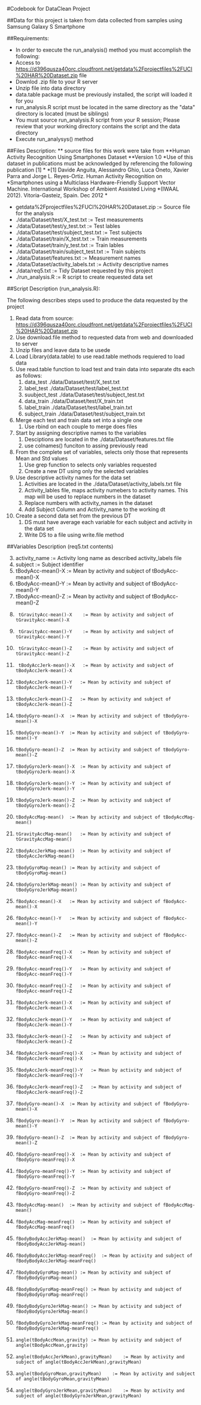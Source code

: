 #Codebook for DataClean Project

##Data for this project is taken from data collected from samples using Samsung Galaxy S Smartphone

##Requirements:
* In order to execute the run_analysis() method you must accomplish the following:
* Access to https://d396qusza40orc.cloudfront.net/getdata%2Fprojectfiles%2FUCI%20HAR%20Dataset.zip file
* Downlod .zip file to your R server
* Unzip file into data directory
* data.table package must be previously installed, the script will loaded it for you
* run_analysis.R script must be located in the same directory as the "data" directory is located (must be siblings)
* You must source run_analysis.R script from your R session; Please review that your working directory contains the script and the data directory
* Execute run_analysys() method


##Files Description:
** source files for this work were take from 
**Human Activity Recognition Using Smartphones Dataset
**Version 1.0
*Use of this dataset in publications must be acknowledged by referencing the following publication [1] 
*
*[1] Davide Anguita, Alessandro Ghio, Luca Oneto, Xavier Parra and Jorge L. Reyes-Ortiz. Human Activity Recognition on *Smartphones using a Multiclass Hardware-Friendly Support Vector Machine. International Workshop of Ambient Assisted Living *(IWAAL 2012). Vitoria-Gasteiz, Spain. Dec 2012
*


* getdata%2Fprojectfiles%2FUCI%20HAR%20Dataset.zip := Source file for the analysis
* ./data/Dataset/test/X_test.txt := Test measurements
* ./data/Dataset/test/y_test.txt := Test lables
* ./data/Dataset/test/subject_test.txt := Test subjects
* ./data/Dataset/train/X_test.txt := Train measurements
* ./data/Dataset/train/y_test.txt := Train lables
* ./data/Dataset/train/subject_test.txt := Train subjects
* ./data/Dataset/features.txt   := Measurement names
* ./data/Dataset/activity_labels.txt := Activity descriptive names
* ./data/req5.txt   := Tidy Dataset requested by this project
* ./run_analysis.R  := R script to create requested data set



##Script Description (run_analysis.R):

The following describes steps used to produce the data requested by the project

1.  Read data from source: https://d396qusza40orc.cloudfront.net/getdata%2Fprojectfiles%2FUCI%20HAR%20Dataset.zip 
  1. Use download.file method to requested data from web and downloaded to server
  2. Unzip files and leave data to be usede
2.  Load Library(data.table) to use read.table methods requiered to load data
3. Use read.table function to load test and train data into separate dts each  as follows:
    1. data_test ./data/Dataset/test/X_test.txt
    2. label_test ./data/Dataset/test/label_test.txt
    3. suubject_test ./data/Dataset/test/subject_test.txt
    4. data_train ./data/Dataset/test/X_train.txt
    5. label_train ./data/Dataset/test/label_train.txt
    6. subject_train ./data/Dataset/test/subject_train.txt
4.  Merge each test and train data set into a single one
    1.  Use rbind on each couple to merge does files
5.  Start by assigning descriptive names to the variables 
    1. Desciptions are located in the ./data/Dataset/features.txt file
    2. use colnames() funciton to assing previously read 
6.  From the complete set of variables, selects only those that represents Mean and Std values
    1. Use grep function to selects only variables requested
    2. Create a new DT using only the selected variables
7. Use descriptive activity names for the data set
    1. Activities are located in the ./data/Dataset/activity_labels.txt file
    2. Activity_lables file, maps activity numebers to activity names. This map will be used to replace numbers in the dataset
    3. Replace numbers with activity_names in the dataset
    4. Add Subject Column and Activity_name to the working dt
8.  Create a second data set from the previous DT 
    1. DS must have average each variable for each subject and activity in the data set
    2. Write DS to a file using write.file method
  
   
##Variables Description (req5.txt contents)


3.    activity_name := Activity long name as described activity_labels file
4.    subject       := Subject identifier
4.    tBodyAcc-mean()-X	:= Mean by activity and subject of tBodyAcc-mean()-X
4.    tBodyAcc-mean()-Y	:= Mean by activity and subject of tBodyAcc-mean()-Y
5.    tBodyAcc-mean()-Z	:= Mean by activity and subject of tBodyAcc-mean()-Z
6.  	tGravityAcc-mean()-X	:= Mean by activity and subject of tGravityAcc-mean()-X
7.  	tGravityAcc-mean()-Y	:= Mean by activity and subject of tGravityAcc-mean()-Y
8.  	tGravityAcc-mean()-Z	:= Mean by activity and subject of tGravityAcc-mean()-Z
9.  	tBodyAccJerk-mean()-X	:= Mean by activity and subject of tBodyAccJerk-mean()-X
10.  	tBodyAccJerk-mean()-Y	:= Mean by activity and subject of tBodyAccJerk-mean()-Y
11.  	tBodyAccJerk-mean()-Z	:= Mean by activity and subject of tBodyAccJerk-mean()-Z
12.  	tBodyGyro-mean()-X	:= Mean by activity and subject of tBodyGyro-mean()-X
13.  	tBodyGyro-mean()-Y	:= Mean by activity and subject of tBodyGyro-mean()-Y
14.  	tBodyGyro-mean()-Z	:= Mean by activity and subject of tBodyGyro-mean()-Z
15.  	tBodyGyroJerk-mean()-X	:= Mean by activity and subject of tBodyGyroJerk-mean()-X
16.  	tBodyGyroJerk-mean()-Y	:= Mean by activity and subject of tBodyGyroJerk-mean()-Y
17.  	tBodyGyroJerk-mean()-Z	:= Mean by activity and subject of tBodyGyroJerk-mean()-Z
18.  	tBodyAccMag-mean()	:= Mean by activity and subject of tBodyAccMag-mean()
19.  	tGravityAccMag-mean()	:= Mean by activity and subject of tGravityAccMag-mean()
20.  	tBodyAccJerkMag-mean()	:= Mean by activity and subject of tBodyAccJerkMag-mean()
21.  	tBodyGyroMag-mean()	:= Mean by activity and subject of tBodyGyroMag-mean()
22.  	tBodyGyroJerkMag-mean()	:= Mean by activity and subject of tBodyGyroJerkMag-mean()
23.  	fBodyAcc-mean()-X	:= Mean by activity and subject of fBodyAcc-mean()-X
24.  	fBodyAcc-mean()-Y	:= Mean by activity and subject of fBodyAcc-mean()-Y
25.  	fBodyAcc-mean()-Z	:= Mean by activity and subject of fBodyAcc-mean()-Z
26.  	fBodyAcc-meanFreq()-X	:= Mean by activity and subject of fBodyAcc-meanFreq()-X
27.  	fBodyAcc-meanFreq()-Y	:= Mean by activity and subject of fBodyAcc-meanFreq()-Y
28.  	fBodyAcc-meanFreq()-Z	:= Mean by activity and subject of fBodyAcc-meanFreq()-Z
29.  	fBodyAccJerk-mean()-X	:= Mean by activity and subject of fBodyAccJerk-mean()-X
30.  	fBodyAccJerk-mean()-Y	:= Mean by activity and subject of fBodyAccJerk-mean()-Y
31.  	fBodyAccJerk-mean()-Z	:= Mean by activity and subject of fBodyAccJerk-mean()-Z
32.  	fBodyAccJerk-meanFreq()-X	:= Mean by activity and subject of fBodyAccJerk-meanFreq()-X
33.  	fBodyAccJerk-meanFreq()-Y	:= Mean by activity and subject of fBodyAccJerk-meanFreq()-Y
34.  	fBodyAccJerk-meanFreq()-Z	:= Mean by activity and subject of fBodyAccJerk-meanFreq()-Z
35.  	fBodyGyro-mean()-X	:= Mean by activity and subject of fBodyGyro-mean()-X
36.  	fBodyGyro-mean()-Y	:= Mean by activity and subject of fBodyGyro-mean()-Y
37.  	fBodyGyro-mean()-Z	:= Mean by activity and subject of fBodyGyro-mean()-Z
38.  	fBodyGyro-meanFreq()-X	:= Mean by activity and subject of fBodyGyro-meanFreq()-X
39.  	fBodyGyro-meanFreq()-Y	:= Mean by activity and subject of fBodyGyro-meanFreq()-Y
40.  	fBodyGyro-meanFreq()-Z	:= Mean by activity and subject of fBodyGyro-meanFreq()-Z
41.  	fBodyAccMag-mean()	:= Mean by activity and subject of fBodyAccMag-mean()
42.  	fBodyAccMag-meanFreq()	:= Mean by activity and subject of fBodyAccMag-meanFreq()
43.  	fBodyBodyAccJerkMag-mean()	:= Mean by activity and subject of fBodyBodyAccJerkMag-mean()
44.  	fBodyBodyAccJerkMag-meanFreq()	:= Mean by activity and subject of fBodyBodyAccJerkMag-meanFreq()
45.  	fBodyBodyGyroMag-mean()	:= Mean by activity and subject of fBodyBodyGyroMag-mean()
46.  	fBodyBodyGyroMag-meanFreq()	:= Mean by activity and subject of fBodyBodyGyroMag-meanFreq()
47.  	fBodyBodyGyroJerkMag-mean()	:= Mean by activity and subject of fBodyBodyGyroJerkMag-mean()
48.  	fBodyBodyGyroJerkMag-meanFreq()	:= Mean by activity and subject of fBodyBodyGyroJerkMag-meanFreq()
49.  	angle(tBodyAccMean,gravity)	:= Mean by activity and subject of angle(tBodyAccMean,gravity)
50.  	angle(tBodyAccJerkMean),gravityMean)	:= Mean by activity and subject of angle(tBodyAccJerkMean),gravityMean)
51.  	angle(tBodyGyroMean,gravityMean)	:= Mean by activity and subject of angle(tBodyGyroMean,gravityMean)
52.  	angle(tBodyGyroJerkMean,gravityMean)	:= Mean by activity and subject of angle(tBodyGyroJerkMean,gravityMean)







